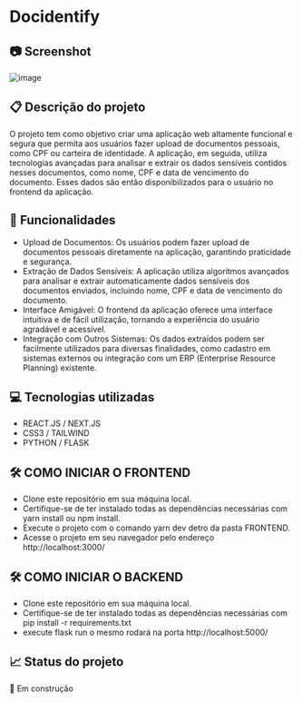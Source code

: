 # Docidentify

## 📷 Screenshot 

![image](https://github.com/LucasBlunTT/DocIdentifyRefactored/assets/83377646/547eb902-b814-4f5d-a9bf-73d1106abb6c)

## 📋 Descrição do projeto

O projeto tem como objetivo criar uma aplicação web altamente funcional e segura que permita aos usuários fazer upload de documentos pessoais, como CPF ou carteira de identidade. A aplicação, em seguida, utiliza tecnologias avançadas para analisar e extrair os dados sensíveis contidos nesses documentos, como nome, CPF e data de vencimento do documento. Esses dados são então disponibilizados para o usuário no frontend da aplicação.

## 🔧 Funcionalidades
- Upload de Documentos: Os usuários podem fazer upload de documentos pessoais diretamente na aplicação, garantindo praticidade e segurança.
- Extração de Dados Sensíveis: A aplicação utiliza algoritmos avançados para analisar e extrair automaticamente dados sensíveis dos documentos enviados, incluindo nome, CPF e data de vencimento do documento.
- Interface Amigável: O frontend da aplicação oferece uma interface intuitiva e de fácil utilização, tornando a experiência do usuário agradável e acessível.
- Integração com Outros Sistemas: Os dados extraídos podem ser facilmente utilizados para diversas finalidades, como cadastro em sistemas externos ou integração com um ERP (Enterprise Resource Planning) existente.

## 💻 Tecnologias utilizadas

- REACT.JS / NEXT.JS
- CSS3 / TAILWIND
- PYTHON / FLASK

## 🛠️ COMO INICIAR O FRONTEND
- Clone este repositório em sua máquina local.
- Certifique-se de ter instalado todas as dependências necessárias com yarn install ou npm install.
- Execute o projeto com o comando yarn dev detro da pasta FRONTEND.
- Acesse o projeto em seu navegador pelo endereço http://localhost:3000/

## 🛠️ COMO INICIAR O BACKEND
- Clone este repositório em sua máquina local.
- Certifique-se de ter instalado todas as dependências necessárias com pip install -r requirements.txt
- execute flask run o mesmo rodará na porta http://localhost:5000/

## 📈 Status do projeto

🚧 Em construção

